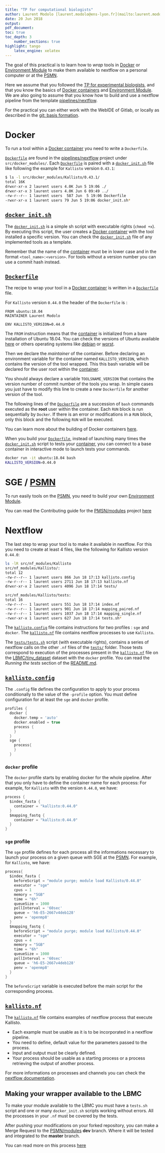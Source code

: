 ```yaml
---
title: "TP for computational biologists"
author: Laurent Modolo [laurent.modolo@ens-lyon.fr](mailto:laurent.modolo@ens-lyon.fr)
date: 20 Jun 2018
output:
pdf_document:
toc: true
toc_depth: 3
    number_sections: true
highlight: tango
    latex_engine: xelatex
---
```


The goal of this practical is to learn how to *wrap* tools in [Docker](https://www.docker.com/what-docker) or [Environment Module](http://www.ens-lyon.fr/PSMN/doku.php?id=documentation:tools:modules) to make them available to nextflow on a personal computer or at the [PSMN](http://www.ens-lyon.fr/PSMN/doku.php).

Here we assume that you followed the [TP for experimental biologists](./TP_experimental_biologists.md), and that you know the basics of [Docker containers](https://www.docker.com/what-container) and [Environment Module](http://www.ens-lyon.fr/PSMN/doku.php?id=documentation:tools:modules). We are also going to assume that you know how to build and use a nextflow pipeline from the template [pipelines/nextflow](https://gitlab.biologie.ens-lyon.fr/pipelines/nextflow).

For the practical you can either work with the WebIDE of Gitlab, or locally as described in the [git: basis formation](https://gitlab.biologie.ens-lyon.fr/formations/git_basis).

# Docker

To run a tool within a [Docker container](https://www.docker.com/what-container) you need to write a `Dockerfile`.

[`Dockerfile`](./src/docker_modules/Kallisto/0.44.0/Dockerfile) are found in the [pipelines/nextflow](https://gitlab.biologie.ens-lyon.fr/pipelines/nextflow) project under `src/docker_modules/`. Each [`Dockerfile`](./src/docker_modules/Kallisto/0.44.0/Dockerfile) is paired with a [`docker_init.sh`](./src/docker_modules/Kallisto/0.44.0/docker_init.sh) file like following the example for `Kallisto` version `0.43.1`:

```sh
$ ls -l src/docker_modules/Kallisto/0.43.1/
total 16K                                                                        
drwxr-xr-x 2 laurent users 4.0K Jun 5 19:06 ./                                  
drwxr-xr-x 3 laurent users 4.0K Jun 6 09:49 ../                                 
-rw-r--r-- 1 laurent users  587 Jun  5 19:06 Dockerfile                          
-rwxr-xr-x 1 laurent users 79 Jun 5 19:06 docker_init.sh*                     
```

## [`docker_init.sh`](./src/docker_modules/Kallisto/0.44.0/docker_init.sh)
The [`docker_init.sh`](./src/docker_modules/Kallisto/0.44.0/docker_init.sh) is a simple sh script with executable rights (`chmod +x`). By executing this script, the user creates a [Docker container](https://www.docker.com/what-container) with the tool installed a specific version. You can check the [`docker_init.sh`](./src/docker_modules/Kallisto/0.44.0/docker_init.sh) file of any implemented tools as a template.

Remember that the name of the [container](https://www.docker.com/what-container) must be in lower case and in the format `<tool_name>:<version>`.
For tools without a version number you can use a commit hash instead.

## [`Dockerfile`](./src/docker_modules/Kallisto/0.44.0/Dockerfile)

The recipe to wrap your tool in a [Docker container](https://www.docker.com/what-container) is written in a [`Dockerfile`](./src/docker_modules/Kallisto/0.44.0/Dockerfile) file.

For `Kallisto` version `0.44.0` the header of the `Dockerfile` is :

```Docker
FROM ubuntu:18.04
MAINTAINER Laurent Modolo

ENV KALLISTO_VERSION=0.44.0
```

The `FROM` instruction means that the [container](https://www.docker.com/what-container) is initialized from a bare installation of Ubuntu 18.04. You can check the versions of Ubuntu available [here](https://hub.docker.com/_/ubuntu/) or others operating systems like [debian](https://hub.docker.com/_/debian/) or [worst](https://hub.docker.com/r/microsoft/windowsservercore/).

Then we declare the *maintainer* of the container. Before declaring an environment variable for the container named `KALLISTO_VERSION`, which contains the version of the tool wrapped. This this bash variable will be declared for the user root within the [container](https://www.docker.com/what-container).

You should always declare a variable `TOOLSNAME_VERSION` that contains the version number of commit number of the tools you wrap. In simple cases you just have to modify this line to create a new `Dockerfile` for another version of the tool.

The following lines of the [`Dockerfile`](./src/docker_modules/Kallisto/0.44.0/Dockerfile) are a succession of `bash` commands executed as the **root** user within the container.
Each `RUN` block is run sequentially by `Docker`. If there is an error or modifications in a `RUN` block, only this block and the following `RUN` will be executed.

You can learn more about the building of Docker containers [here](https://docs.docker.com/engine/reference/builder/#usage).

When you build your [`Dockerfile`](./src/docker_modules/Kallisto/0.44.0/Dockerfile), instead of launching many times the [`docker_init.sh`](./src/docker_modules/Kallisto/0.44.0/docker_init.sh) script to tests your [container](https://www.docker.com/what-container), you can connect to a base container in interactive mode to launch tests your commands.

```sh
docker run -it ubuntu:18.04 bash
KALLISTO_VERSION=0.44.0
```

# SGE / [PSMN](http://www.ens-lyon.fr/PSMN/doku.php)

To run easily tools on the [PSMN](http://www.ens-lyon.fr/PSMN/doku.php), you need to build your own [Environment Module](http://www.ens-lyon.fr/PSMN/doku.php?id=documentation:tools:modules).

You can read the Contributing guide for the [PMSN/modules](https://gitlab.biologie.ens-lyon.fr/PSMN/modules) project [here](https://gitlab.biologie.ens-lyon.fr/PSMN/modules/blob/master/CONTRIBUTING.md)

# Nextflow

The last step to wrap your tool is to make it available in nextflow. For this you need to create at least 4 files, like the following for Kallisto version `0.44.0`:

```sh
ls -lR src/nf_modules/Kallisto
src/nf_modules/Kallisto/:
total 12
-rw-r--r-- 1 laurent users 866 Jun 18 17:13 kallisto.config
-rw-r--r-- 1 laurent users 2711 Jun 18 17:13 kallisto.nf
drwxr-xr-x 2 laurent users 4096 Jun 18 17:14 tests/

src/nf_modules/Kallisto/tests:
total 16
-rw-r--r-- 1 laurent users 551 Jun 18 17:14 index.nf
-rw-r--r-- 1 laurent users 901 Jun 18 17:14 mapping_paired.nf
-rw-r--r-- 1 laurent users 1037 Jun 18 17:14 mapping_single.nf
-rwxr-xr-x 1 laurent users 627 Jun 18 17:14 tests.sh*
```

The [`kallisto.config`](./src/nf_modules/Kallisto/kallisto.config) file contains instructions for two profiles : `sge` and `docker`.
The [`kallisto.nf`](./src/nf_modules/Kallisto/kallisto.nf) file contains nextflow processes to use `Kallisto`.

The [`tests/tests.sh`](./src/nf_modules/Kallisto/tests/tests.sh) script (with executable rights), contains a series of nextflow calls on the other `.nf` files of the [`tests/`](./src/nf_modules/kallisto/tests/) folder. Those tests correspond to execution of the processes present in the [`kallisto.nf`](./src/nf_modules/Kallisto/kallisto.nf) file on the [LBMC/tiny_dataset](https://gitlab.biologie.ens-lyon.fr/LBMC/tiny_dataset) dataset with the `docker` profile. You can read the *Running the tests* section of the [README.md](https://gitlab.biologie.ens-lyon.fr/pipelines/nextflow/blob/master/README.md).

## [`kallisto.config`](./src/nf_modules/Kallisto/kallisto.config)

The `.config` file defines the configuration to apply to your process conditionally to the value of the `-profile` option. You must define configuration for at least the `sge` and `docker` profile.

```Groovy
profiles {
  docker {
    docker.temp = 'auto'
    docker.enabled = true
    process {
    }
  }
  sge {
    process{
    }
  }
```

### `docker` profile

The `docker` profile starts by enabling docker for the whole pipeline. After that you only have to define the container name for each process:
For example, for `Kallisto` with the version `0.44.0`, we have:

```Groovy
process {
  $index_fasta {
    container = "kallisto:0.44.0"
  }
  $mapping_fastq {
    container = "kallisto:0.44.0"
  }
}
```

### `sge` profile

The `sge` profile defines for each process all the informations necessary to launch your process on a given queue with SGE at the [PSMN](http://www.ens-lyon.fr/PSMN/doku.php).
For example, for `Kallisto`, we have:

```Groovy
process{
  $index_fasta {
    beforeScript = "module purge; module load Kallisto/0.44.0"
    executor = "sge"
    cpus = 1
    memory = "5GB"
    time = "6h"
    queueSize = 1000
    pollInterval = '60sec'
    queue = 'h6-E5-2667v4deb128'
    penv = 'openmp8'
  }
  $mapping_fastq {
    beforeScript = "module purge; module load Kallisto/0.44.0"
    executor = "sge"
    cpus = 4
    memory = "5GB"
    time = "6h"
    queueSize = 1000
    pollInterval = '60sec'
    queue = 'h6-E5-2667v4deb128'
    penv = 'openmp8'
  }
}
```

The `beforeScript` variable is executed before the main script for the corresponding process.

## [`kallisto.nf`](./src/nf_modules/Kallisto/kallisto.nf)

The [`kallisto.nf`](./src/nf_modules/Kallisto/kallisto.nf) file contains examples of nextflow process that execute Kallisto.

- Each example must be usable as it is to be incorporated in a nextflow pipeline.
- You need to define, default value for the parameters passed to the process. 
- Input and output must be clearly defined.
- Your process should be usable as a starting process or a process retrieving the output of another process.

For more informations on processes and channels you can check the [nextflow documentation](https://www.nextflow.io/docs/latest/index.html).

## Making your wrapper available to the LBMC

To make your module available to the LBMC you must have a `tests.sh` script and one or many `docker_init.sh` scripts working without errors.
All the processes in your `.nf` must be covered by the tests.

After pushing your modifications on your forked repository, you can make a Merge Request to the [PSMN/modules](https://gitlab.biologie.ens-lyon.fr/pipelines/nextflow) **dev** branch. Where it will be tested and integrated to the **master** branch.

You can read more on this process [here](https://guides.github.com/introduction/flow/)

